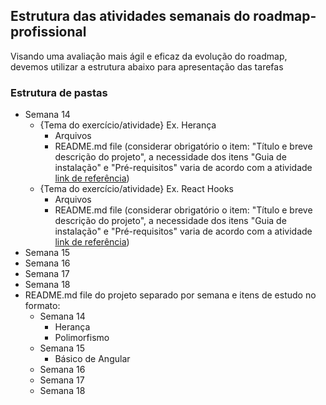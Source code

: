 ## Estrutura das atividades semanais do roadmap-profissional

Visando uma avaliação mais ágil e eficaz da evolução do roadmap, devemos utilizar a estrutura abaixo para apresentação das tarefas

### Estrutura de pastas

  - Semana 14
    - {Tema do exercício/atividade} Ex. Herança
      - Arquivos
      - README.md file (considerar obrigatório o item: "Título e breve descrição do projeto", a necessidade dos itens "Guia de instalação" e "Pré-requisitos" varia de acordo com a atividade [link de referência](https://www.embarcados.com.br/o-que-escrever-num-readme))
    - {Tema do exercício/atividade} Ex. React Hooks
      - Arquivos
      - README.md file (considerar obrigatório o item: "Título e breve descrição do projeto", a necessidade dos itens "Guia de instalação" e "Pré-requisitos" varia de acordo com a atividade [link de referência](https://www.embarcados.com.br/o-que-escrever-num-readme))
  - Semana 15
  - Semana 16
  - Semana 17
  - Semana 18
  - README.md file do projeto separado por semana e itens de estudo no formato:
    - Semana 14
      - Herança
      - Polimorfismo
    - Semana 15
      - Básico de Angular
    - Semana 16
    - Semana 17
    - Semana 18      




